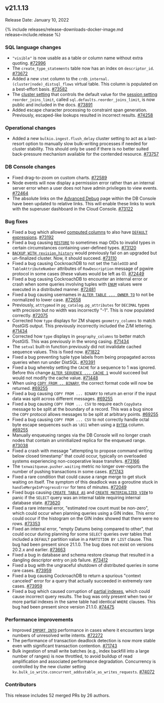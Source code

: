## v21.1.13

Release Date: January 10, 2022

{% include releases/release-downloads-docker-image.md release=include.release %}

<h3 id="v21-1-13-sql-language-changes">SQL language changes</h3>

- `"visible"` is now usable as a table or column name without extra quoting. [#72996][#72996]
- The `create_type_statements` table now has an index on `descriptor_id`. [#73672][#73672]
- Added a new `stmt` column to the `crdb_internal.(cluster|node)_distsql_flows` virtual table. This column is populated on a best-effort basis. [#73582][#73582]
- The [cluster setting](https://www.cockroachlabs.com/docs/v21.1/cluster-settings) that controls the default value for the [session setting](https://www.cockroachlabs.com/docs/v21.1/set-vars) `reorder_joins_limit`, called `sql.defaults.reorder_joins_limit`, is now public and included in the docs. [#73891][#73891]
- Added escape character processing to constraint span generation. Previously, escaped-like lookups resulted in incorrect results. [#74258][#74258]

<h3 id="v21-1-13-operational-changes">Operational changes</h3>

- Added a new `bulkio.ingest.flush_delay` cluster setting to act as a last-resort option to manually slow bulk-writing processes if needed for cluster stability. This should only be used if there is no better suited back-pressure mechanism available for the contended resource. [#73757][#73757]

<h3 id="v21-1-13-db-console-changes">DB Console changes</h3>

- Fixed drag-to-zoom on custom charts. [#72589][#72589]
- Node events will now display a permission error rather than an internal server error when a user does not have admin privileges to view events. [#72464][#72464]
- The absolute links on the [Advanced Debug](https://www.cockroachlabs.com/docs/v21.1/ui-debug-pages) page within the DB Console have been updated to relative links. This will enable these links to work with the superuser dashboard in the Cloud Console. [#73122][#73122]

<h3 id="v21-1-13-bug-fixes">Bug fixes</h3>

- Fixed a bug which allowed [computed columns](https://www.cockroachlabs.com/docs/v21.1/computed-columns) to also have [`DEFAULT` expressions](https://www.cockroachlabs.com/docs/v21.1/default-value). [#73192][#73192]
- Fixed a bug causing [`RESTORE`](https://www.cockroachlabs.com/docs/v21.1/restore) to sometimes map OIDs to invalid types in certain circumstances containing user-defined types. [#73120][#73120]
- [`BACKUP WITH revision_history`](https://www.cockroachlabs.com/docs/v21.1/backup) would previously fail on an upgraded but un-finalized cluster. Now, it should succeed. [#73110][#73110]
- Fixed a bug causing CockroachDB to not set the `TableOID` and `TableAttributeNumber` attributes of `RowDescription` message of pgwire protocol in some cases (these values would be left as 0). [#72449][#72449]
- Fixed a bug causing CockroachDB to encounter an internal error or crash when some queries involving tuples with [`ENUM`](https://www.cockroachlabs.com/docs/v21.1/enum) values were executed in a distributed manner. [#72481][#72481]
- Fixed a bug causing usernames in [`ALTER TABLE ... OWNER TO`](https://www.cockroachlabs.com/docs/v21.1/alter-table) to not be normalized to lower case. [#72658][#72658]
- Previously, `atttypmod` in `pg_catalog.pg_attributes` for `DECIMAL` types with precision but no width was incorrectly "-1". This is now populated correctly. [#72075][#72075]
- Corrected how `type` displays for ZM shapes `geometry_columns` to match PostGIS output. This previously incorrectly included the Z/M lettering. [#71434][#71434]
- Corrected how `type` displays in `geography_columns` to better match PostGIS. This was previously in the wrong casing. [#71434][#71434]
- The `setval` built-in function previously did not invalidate cached sequence values. This is fixed now. [#71822][#71822]
- Fixed a bug preventing tuple type labels from being propagated across queries when run under DistSQL. [#70391][#70391]
- Fixed a bug whereby setting the `CACHE` for a sequence to 1 was ignored. Before this change [`ALTER SEQUENCE ... CACHE 1`](https://www.cockroachlabs.com/docs/v21.1/alter-sequence) would succeed but would not modify the cache value. [#71448][#71448]
- When using [`COPY FROM .. BINARY`](https://www.cockroachlabs.com/docs/v21.1/copy-from), the correct format code will now be returned. [#69255][#69255]
- Fixed a bug causing `COPY FROM ... BINARY` to return an error if the input data was split across different messages. [#69255][#69255]
- Fixed a bug causing `COPY FROM ... CSV` to require each `CopyData` message to be split at the boundary of a record. This was a bug since the `COPY` protocol allows messages to be split at arbitrary points. [#69255][#69255]
- Fixed a bug causing `COPY FROM ... CSV` to not correctly handle octal byte escape sequences such as `\011` when using a [`BYTEA`](https://www.cockroachlabs.com/docs/v21.1/bytes) column. [#69255][#69255]
- Manually enqueueing ranges via the DB Console will no longer crash nodes that contain an uninitialized replica for the enqueued range. [#73038][#73038]
- Fixed a crash with message "attempting to propose command writing below closed timestamp" that could occur, typically on overloaded systems experiencing non-cooperative lease transfers. [#73166][#73166]
- The `txnwaitqueue.pusher.waiting` metric no longer over-reports the number of pushing transactions in some cases. [#71743][#71743]
- Fixed a rare condition that could cause a range merge to get stuck waiting on itself. The symptom of this deadlock was a goroutine stuck in `handleMergeInProgressError` for tens of minutes. [#72049][#72049]
- Fixed bugs causing [`CREATE TABLE AS`](https://www.cockroachlabs.com/docs/v21.1/create-table-as) and [`CREATE MATERIALIZED VIEW`](https://www.cockroachlabs.com/docs/v21.1/create-view) to panic if the `SELECT` query was an internal table requiring internal database state. [#73620][#73620]
- Fixed a rare internal error, "estimated row count must be non-zero", which could occur when planning queries using a GIN index. This error could occur if the histogram on the GIN index showed that there were no rows. [#73353][#73353]
- Fixed an internal error, "empty Datums being compared to other", that could occur during planning for some `SELECT` queries over tables that included a `DEFAULT` partition value in a `PARTITION BY LIST` clause. This bug had been present since 21.1.0. The bug does not exist on versions 20.2.x and earlier. [#73663][#73663]
- Fixed a bug in database and schema restore cleanup that resulted in a dangling descriptor entry on job failure. [#73412][#73412]
- Fixed a bug with the ungraceful shutdown of distributed queries in some rare cases. [#73959][#73959]
- Fixed a bug causing CockroachDB to return a spurious "context canceled" error for a query that actually succeeded in extremely rare cases. [#73959][#73959]
- Fixed a bug which caused corruption of [partial indexes](https://www.cockroachlabs.com/docs/v21.2/partial-indexes), which could cause incorrect query results. The bug was only present when two or more partial indexes in the same table had identical `WHERE` clauses. This bug had been present since version 21.1.0. [#74475][#74475]

<h3 id="v21-1-13-performance-improvements">Performance improvements</h3>

- Improved [`IMPORT INTO`](https://www.cockroachlabs.com/docs/v21.1/import) performance in cases where it encounters large numbers of unresolved write intents. [#72272][#72272]
- The performance of transaction deadlock detection is now more stable even with significant transaction contention. [#71743][#71743]
- Bulk ingestion of small write batches (e.g., index backfill into a large number of ranges) is now throttled, to avoid buildup of read amplification and associated performance degradation. Concurrency is controlled by the new cluster setting `kv.bulk_io_write.concurrent_addsstable_as_writes_requests`. [#74072][#74072]

<h3 id="v21-1-13-contributors">Contributors</h3>

This release includes 52 merged PRs by 26 authors.

[#69255]: https://github.com/cockroachdb/cockroach/pull/69255
[#70391]: https://github.com/cockroachdb/cockroach/pull/70391
[#71434]: https://github.com/cockroachdb/cockroach/pull/71434
[#71448]: https://github.com/cockroachdb/cockroach/pull/71448
[#71743]: https://github.com/cockroachdb/cockroach/pull/71743
[#71822]: https://github.com/cockroachdb/cockroach/pull/71822
[#72049]: https://github.com/cockroachdb/cockroach/pull/72049
[#72075]: https://github.com/cockroachdb/cockroach/pull/72075
[#72272]: https://github.com/cockroachdb/cockroach/pull/72272
[#72449]: https://github.com/cockroachdb/cockroach/pull/72449
[#72464]: https://github.com/cockroachdb/cockroach/pull/72464
[#72481]: https://github.com/cockroachdb/cockroach/pull/72481
[#72589]: https://github.com/cockroachdb/cockroach/pull/72589
[#72658]: https://github.com/cockroachdb/cockroach/pull/72658
[#72756]: https://github.com/cockroachdb/cockroach/pull/72756
[#72996]: https://github.com/cockroachdb/cockroach/pull/72996
[#73038]: https://github.com/cockroachdb/cockroach/pull/73038
[#73110]: https://github.com/cockroachdb/cockroach/pull/73110
[#73120]: https://github.com/cockroachdb/cockroach/pull/73120
[#73122]: https://github.com/cockroachdb/cockroach/pull/73122
[#73166]: https://github.com/cockroachdb/cockroach/pull/73166
[#73192]: https://github.com/cockroachdb/cockroach/pull/73192
[#73353]: https://github.com/cockroachdb/cockroach/pull/73353
[#73412]: https://github.com/cockroachdb/cockroach/pull/73412
[#73582]: https://github.com/cockroachdb/cockroach/pull/73582
[#73620]: https://github.com/cockroachdb/cockroach/pull/73620
[#73663]: https://github.com/cockroachdb/cockroach/pull/73663
[#73672]: https://github.com/cockroachdb/cockroach/pull/73672
[#73757]: https://github.com/cockroachdb/cockroach/pull/73757
[#73891]: https://github.com/cockroachdb/cockroach/pull/73891
[#73959]: https://github.com/cockroachdb/cockroach/pull/73959
[#74072]: https://github.com/cockroachdb/cockroach/pull/74072
[#74124]: https://github.com/cockroachdb/cockroach/pull/74124
[#74205]: https://github.com/cockroachdb/cockroach/pull/74205
[#74258]: https://github.com/cockroachdb/cockroach/pull/74258
[#74475]: https://github.com/cockroachdb/cockroach/pull/74475
